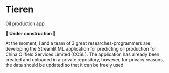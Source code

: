# Tieren
Oil production app

**👷 Under construction 👷**

At the moment, I and a team of 3 great researches-programmers are developing the Streamlit ML application for predicting oil production for China Oilfield Services Limited (COSL). The application has already been created and uploaded in a private repository, however, for privacy reasons, the data should be updated so that it can be freely used
